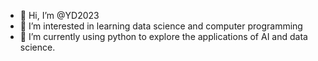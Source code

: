 - 👋 Hi, I’m @YD2023
- 👀 I’m interested in learning data science and computer programming
- 🌱 I’m currently using python to explore the applications of AI and data science.


<!---
YD2023/YD2023 is a ✨ special ✨ repository because its `README.md` (this file) appears on your GitHub profile.
You can click the Preview link to take a look at your changes.
--->
